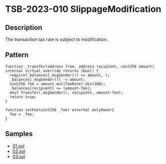 
# TSB-2023-010 SlippageModification
## Description

The transaction tax rate is subject to modification.

## Pattern

```solidity
function _transfer(address from, address recipient, uint256 amount) internal virtual override returns (bool) {
  require(_balances[_msgSender()] >= amount, );
  _balances[_msgSender()] -= amount;
  uint256 fee = amount.mul(feeRate).div(100);
  _balances[recipient] += (amount-fee);
  emit Transfer(_msgSender(), recipient, amount-fee);
  return true;
}
 
function setFee(uint256 _fee) external onlyOwner{
  fee = _fee;
}
```

## Samples
 
- [01.sol](https://github.com/cryptousersecurity/token-security-benchmark/blob/main/src/TSB-2023-010/samples/01.sol) 
- [02.sol](https://github.com/cryptousersecurity/token-security-benchmark/blob/main/src/TSB-2023-010/samples/02.sol) 
- [03.sol](https://github.com/cryptousersecurity/token-security-benchmark/blob/main/src/TSB-2023-010/samples/03.sol)
